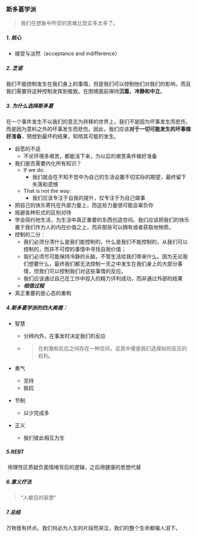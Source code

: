 ### 斯多葛学派

>我们在想象中所受的苦难比现实多太多了。

##### 1.	核心

+ 接受与淡然（acceptance and indifference）

##### 2.     芝诺

​			我们不能控制发生在我们身上的事情，但是我们可以控制他们对我们的影响，而且我们需要将这种控制发挥到极致。在困境面前保持**沉着、冷静和中立**。

##### 3. 为什么选择斯多葛

​			在一个事件发生不以我们的意志为转移的世界上，我们不是因为坏事发生而悲伤，而是因为意料之外的坏事发生而悲伤。因此，我们应该**对于一切可能发生的坏事做好准备**，预想到最坏的结果，知晓其可能的发生。

+ 自愿的不适
  + 不论环境多艰苦，都能活下来，为以后的艰苦条件做好准备
+ 我们是否需要内化所有知识？
  + If we do:
    + 我们就会在不知不觉中为自己的生活设置不切实际的期望，最终留下失落和遗憾
  + That is not the way:
    + 我们应该专注于自我的提升，仅专注于为自己做事
+ 把自己的快乐寄托在外部力量上，而这些力量很可能会辜负你
+ 规避各种形式的区别对待
+ 学会简约地生活，为生活中真正重要的东西创造空间。我们应该把我们的快乐置于我们作为人的内在价值之上，而非那些可以拥有或者获取地物质。
+ 控制的二分：
  + 我们必须分清什么是我们能控制的，什么是我们不能控制的，从我们可以控制的，而非不可控的事情中寻找自我价值；
  + 我们必须尽可能保持冷静的头脑，不管生活给我们带来什么。因为无论我们想要什么，最终我们都无法控制一天之中发生在我们身上的大部分事情，但我们可以控制我们对这些事情的反应。
  + 我们应该通过自己在工作中投入的精力评判成功，而非通过外部的结果
  + ***相信过程***
+ 真正重要的是心态的重构

##### 4.斯多葛学派的四大美德：

+ 智慧

  + 分辨内外，在事发时决定我们的反应

  + >在刺激和反应之间存在一种空间，这其中便是我们选择如何反应的权利。

+ 勇气

  + 坚持
  + 抵抗

+ 节制

  + 以少完成多

+ 正义

  + 我们彼此相互为生

##### 5.REBT

​	用理性区质疑负面情绪背后的逻辑，之后用健康的思想代替

##### 6.意义疗法

>“人被目的驱使”

##### 7.总结

​			万物皆有终点。我们何必为人生的片段而哭泣，我们的整个生命都催人泪下。
